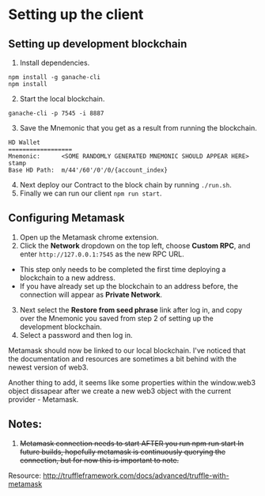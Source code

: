 # Setting up the client

## Setting up development blockchain
1. Install dependencies.
```
npm install -g ganache-cli
npm install
```
2. Start the local blockchain.
```
ganache-cli -p 7545 -i 8887
```
3. Save the Mnemonic that you get as a result from running the blockchain.
```
HD Wallet
==================
Mnemonic:      <SOME RANDOMLY GENERATED MNEMONIC SHOULD APPEAR HERE>
stamp
Base HD Path:  m/44'/60'/0'/0/{account_index}
```
4. Next deploy our Contract to the block chain by running `./run.sh`.
5. Finally we can run our client `npm run start`.

## Configuring Metamask
1. Open up the Metamask chrome extension.
2. Click the **Network** dropdown on the top left, choose **Custom RPC**, and enter `http://127.0.0.1:7545` as the new RPC URL.
* This step only needs to be completed the first time deploying a blockchain to a new address.
* If you have already set up the blockchain to an address before, the connection will appear as **Private Network**.
3. Next select the **Restore from seed phrase** link after log in, and copy over the Mnemonic you saved from step 2 of setting up the development blockchain.
4. Select a password and then log in.

Metamask should now be linked to our local blockchain. I've noticed that the documentation and resources are sometimes a bit behind with the newest version of web3.

Another thing to add, it seems like some properties within the window.web3 object dissapear after we create a new web3 object with the current provider - Metamask.

## Notes:
1. ~~Metamask connection needs to start AFTER you run npm run start
In future builds, hopefully metamask is continuously querying the connection, but for now this is important to note.~~

Resource:
http://truffleframework.com/docs/advanced/truffle-with-metamask
